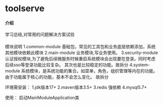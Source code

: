 # toolserve

#### 介绍

学习总结,对常用的问题解决方案试验

####  

模块说明
1.common-module 基础包，常见的工具包和业务底层依赖添加，系统其他模块依赖此模块
2.main-module 业务模块,写业务使用。
3.security-module 认证授权模块,为了避免后续微服务时候重启系统模块会出现要在登录。同时考虑后续sso等登录功能比较复杂。
其次也是比较稳定的功能。故拆分
4.system-module 系统模块，是系统功能的集合。如菜单，角色，组织管理等内在的功能。由于功能属于核心的功能，基本不会怎么变化。
故拆分

环境需安装：
1.jdk版本17+
2.maven版本3.5+
3.redis 强依赖
4.mysql5.7+

使用：
启动MainModuleApplication类
